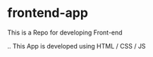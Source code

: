 # frontend-app
This is a Repo for developing Front-end

.. This App is developed using HTML / CSS / JS
